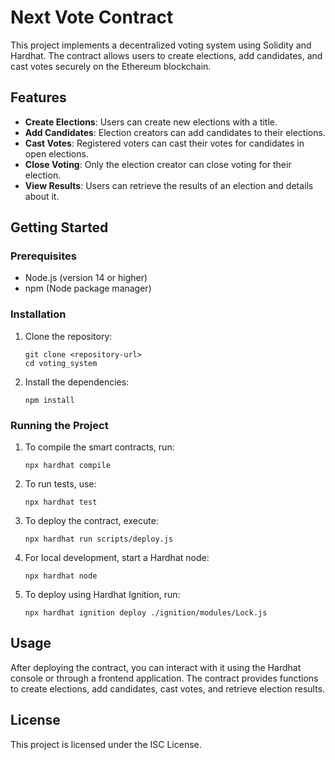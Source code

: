 # Next Vote Contract

This project implements a decentralized voting system using Solidity and Hardhat. The contract allows users to create elections, add candidates, and cast votes securely on the Ethereum blockchain.

## Features

- **Create Elections**: Users can create new elections with a title.
- **Add Candidates**: Election creators can add candidates to their elections.
- **Cast Votes**: Registered voters can cast their votes for candidates in open elections.
- **Close Voting**: Only the election creator can close voting for their election.
- **View Results**: Users can retrieve the results of an election and details about it.

## Getting Started

### Prerequisites

- Node.js (version 14 or higher)
- npm (Node package manager)

### Installation

1. Clone the repository:

   ```shell
   git clone <repository-url>
   cd voting_system
   ```

2. Install the dependencies:

   ```shell
   npm install
   ```

### Running the Project

1. To compile the smart contracts, run:

   ```shell
   npx hardhat compile
   ```

2. To run tests, use:

   ```shell
   npx hardhat test
   ```

3. To deploy the contract, execute:

   ```shell
   npx hardhat run scripts/deploy.js
   ```

4. For local development, start a Hardhat node:

   ```shell
   npx hardhat node
   ```

5. To deploy using Hardhat Ignition, run:

   ```shell
   npx hardhat ignition deploy ./ignition/modules/Lock.js
   ```

## Usage

After deploying the contract, you can interact with it using the Hardhat console or through a frontend application. The contract provides functions to create elections, add candidates, cast votes, and retrieve election results.

## License

This project is licensed under the ISC License.